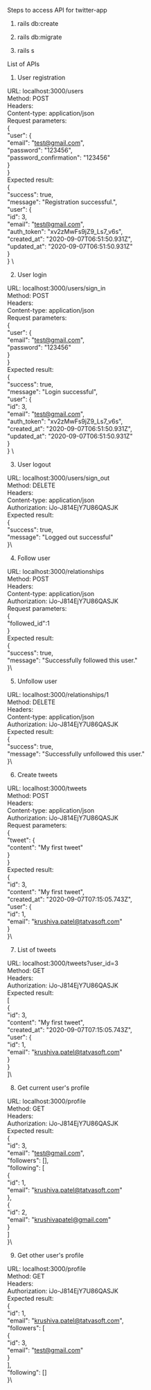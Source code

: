 Steps to access API for twitter-app

1) rails db:create

2) rails db:migrate

3) rails s

List of APIs

1) User registration

URL: localhost:3000/users \
Method: POST \
Headers: \
    Content-type: application/json \
Request parameters: \
{\
	"user": {\
		"email": "test@gmail.com",\
		"password": "123456",\
		"password_confirmation": "123456"\
	}\
}\
Expected result: \
{ \
    "success": true, \
    "message": "Registration successful.", \
    "user": { \
        "id": 3, \
        "email": "test@gmail.com", \
        "auth_token": "xv2zMwFs9jZ9_Ls7_v6s", \
        "created_at": "2020-09-07T06:51:50.931Z", \
        "updated_at": "2020-09-07T06:51:50.931Z" \
    } \
} \

2) User login

URL: localhost:3000/users/sign_in \
Method: POST \
Headers: \
    Content-type: application/json \
Request parameters: \
{\
	"user": {\
		"email": "test@gmail.com",\
		"password": "123456"\
	}\
}\
Expected result: \
{ \
    "success": true, \
    "message": "Login successful", \
    "user": { \
        "id": 3, \
        "email": "test@gmail.com", \
        "auth_token": "xv2zMwFs9jZ9_Ls7_v6s", \
        "created_at": "2020-09-07T06:51:50.931Z", \
        "updated_at": "2020-09-07T06:51:50.931Z" \
    } \
} \

3) User logout

URL: localhost:3000/users/sign_out \
Method: DELETE \
Headers: \
    Content-type: application/json \
    Authorization: iJo-J814EjY7U86QASJK \
Expected result: \
{\
    "success": true,\
    "message": "Logged out successful"\
}\

4) Follow user

URL: localhost:3000/relationships \
Method: POST \
Headers: \
    Content-type: application/json \
    Authorization: iJo-J814EjY7U86QASJK \
Request parameters: \
{\
	"followed_id":1\
}\
Expected result: \
{\
    "success": true,\
    "message": "Successfully followed this user."\
}\

5) Unfollow user

URL: localhost:3000/relationships/1 \
Method: DELETE \
Headers: \
    Content-type: application/json \
    Authorization: iJo-J814EjY7U86QASJK \
Expected result: \
{\
    "success": true,\
    "message": "Successfully unfollowed this user."\
}\

6) Create tweets

URL: localhost:3000/tweets \
Method: POST \
Headers: \
    Content-type: application/json \
    Authorization: iJo-J814EjY7U86QASJK \
Request parameters: \
{\
	"tweet": {\
		"content": "My first tweet"\
	}\
}\
Expected result: \
{\
    "id": 3,\
    "content": "My first tweet",\
    "created_at": "2020-09-07T07:15:05.743Z",\
    "user": {\
        "id": 1,\
        "email": "krushiva.patel@tatvasoft.com"\
    }\
}\

7) List of tweets

URL: localhost:3000/tweets?user_id=3 \
Method: GET \
Headers: \
    Authorization: iJo-J814EjY7U86QASJK \
Expected result: \
[\
    {\
        "id": 3,\
        "content": "My first tweet",\
        "created_at": "2020-09-07T07:15:05.743Z",\
        "user": {\
            "id": 1,\
            "email": "krushiva.patel@tatvasoft.com"\
        }\
    }\
]\

8) Get current user's profile

URL: localhost:3000/profile \
Method: GET \
Headers: \
    Authorization: iJo-J814EjY7U86QASJK \
Expected result: \
{\
    "id": 3,\
    "email": "test@gmail.com",\
    "followers": [],\
    "following": [\
        {\
            "id": 1,\
            "email": "krushiva.patel@tatvasoft.com"\
        },\
        {\
            "id": 2,\
            "email": "krushivapatel@gmail.com"\
        }\
    ]\
}\

9) Get other user's profile

URL: localhost:3000/profile \
Method: GET \
Headers: \
    Authorization: iJo-J814EjY7U86QASJK \
Expected result: \
{\
    "id": 1,\
    "email": "krushiva.patel@tatvasoft.com",\
    "followers": [\
        {\
            "id": 3,\
            "email": "test@gmail.com"\
        }\
    ],\
    "following": []\
}\